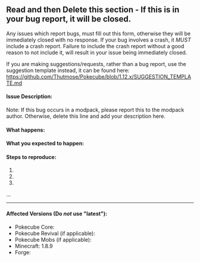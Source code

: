## Read and then Delete this section - If this is in your bug report, it will be closed.
Any issues which report bugs, must fill out this form, otherwise they will be immediately closed with no response.
If your bug involves a crash, it *MUST* include a crash report. Failure to include the crash report without a good reason to not include it, will result in your issue being immediately closed.

If you are making suggestions/requests, rather than a bug report, use the suggestion template instead, it can be found here: https://github.com/Thutmose/Pokecube/blob/1.12.x/SUGGESTION_TEMPLATE.md



#### Issue Description:
Note: If this bug occurs in a modpack, please report this to the modpack author. Otherwise, delete this line and add your description here.


#### What happens:



#### What you expected to happen:



#### Steps to reproduce:

1.
2.
3.
...

____
#### Affected Versions (Do *not* use "latest"):

- Pokecube Core:
- Pokecube Revival (if applicable):
- Pokecube Mobs (if applicable):
- Minecraft: 1.8.9
- Forge:
